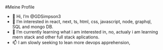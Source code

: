 #Meine Profile
- 👋 Hi, I’m @GDSimpson3
- 👀 I’m interested in react, next, ts, html, css, javascript, node, graphql, SQL and mongo DB.
- 🌱 I’m currently learning what i am interested in, no, actualy i am learning mern stack and other full stack aplications.
- 📫 I am slowly seeking to lean more devops apprehension,

<!---
GDSimpson3/GDSimpson3 is a ✨ special ✨ repository because its `README.md` (this file) appears on your GitHub profile.
You can click the Preview link to take a look at your changes.
--->
